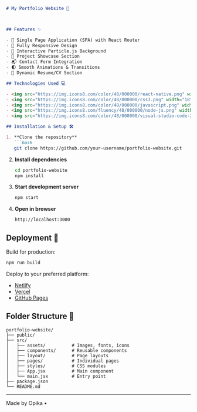 

```markdown
# My Portfolio Website 🌟



## Features ✨

- 🚀 Single Page Application (SPA) with React Router
- 📱 Fully Responsive Design
- 🎨 Interactive Particle.js Background
- 📂 Project Showcase Section
- 📬 Contact Form Integration
- 🌓 Smooth Animations & Transitions
- 📄 Dynamic Resume/CV Section

## Technologies Used 💻

- <img src="https://img.icons8.com/color/48/000000/react-native.png" width="18"/> React 18
- <img src="https://img.icons8.com/color/48/000000/css3.png" width="18"/> CSS3 Modules
- <img src="https://img.icons8.com/color/48/000000/javascript.png" width="18"/> JavaScript (ES6+)
- <img src="https://img.icons8.com/fluency/48/000000/node-js.png" width="18"/> npm Package Manager
- <img src="https://img.icons8.com/color/48/000000/visual-studio-code-2019.png" width="18"/> VS Code

## Installation & Setup 🛠️

1. **Clone the repository**
   ```bash
   git clone https://github.com/your-username/portfolio-website.git
   ```

2. **Install dependencies**
   ```bash
   cd portfolio-website
   npm install
   ```

3. **Start development server**
   ```bash
   npm start
   ```

4. **Open in browser**
   ```
   http://localhost:3000
   ```

## Deployment 🚀

Build for production:
```bash
npm run build
```

Deploy to your preferred platform:
- [Netlify](https://www.netlify.com/)
- [Vercel](https://vercel.com/)
- [GitHub Pages](https://pages.github.com/)

## Folder Structure 📁

```
portfolio-website/
├── public/
├── src/
│   ├── assets/          # Images, fonts, icons
│   ├── components/      # Reusable components
│   ├── layout/          # Page layouts
│   ├── pages/           # Individual pages
│   ├── styles/          # CSS modules
│   ├── App.jsx          # Main component
│   └── main.jsx         # Entry point
├── package.json
└── README.md
```

---

Made by Opika • 
```
